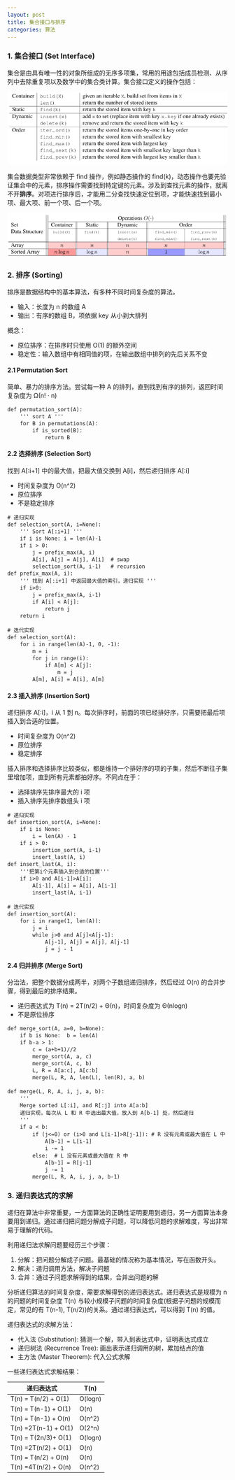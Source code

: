 ```yaml
---
layout: post
title: 集合接口与排序
categories: 算法
---
```


### 1. 集合接口 (Set Interface)
集合是由具有唯一性的对象所组成的无序多项集，常用的用途包括成员检测、从序列中去除重复项以及数学中的集合类计算。集合接口定义的操作包括：

![集合接口定义的操作](/image/%E7%AE%97%E6%B3%95/%E7%AE%97%E6%B3%95-0002-1.png)

集合数据类型非常依赖于 find 操作，例如静态操作的 find(k)，动态操作也要先验证集合中的元素，排序操作需要找到特定键的元素。涉及到查找元素的操作，就离不开**排序**。对项进行排序后，才能用二分查找快速定位到项，才能快速找到最小项、最大项、前一个项、后一个项。

![集合操作的时间复杂度](/image/%E7%AE%97%E6%B3%95/%E7%AE%97%E6%B3%95-0002-2.png)

### 2. 排序 (Sorting)
排序是数据结构中的基本算法，有多种不同时间复杂度的算法。

* 输入：长度为 n 的数组 A
* 输出：有序的数组 B，项依据 key 从小到大排列

概念：
* 原位排序：在排序时只使用 O(1) 的额外空间
* 稳定性：输入数组中有相同值的项，在输出数组中排列的先后关系不变

#### 2.1 Permutation Sort
简单、暴力的排序方法。尝试每一种 A 的排列，直到找到有序的排列，返回时间复杂度为 Ω(n! · n)
```
def permutation_sort(A):
    ''' sort A ''' 
    for B in permutations(A):
        if is_sorted(B):
            return B
```
#### 2.2 选择排序 (Selection Sort)
找到 A[:i+1] 中的最大值，把最大值交换到 A[i]，然后递归排序 A[:i]

* 时间复杂度为 O(n^2)
* 原位排序
* 不是稳定排序

```
# 递归实现
def selection_sort(A, i=None):
    ''' Sort A[:i+1] '''
    if i is None: i = len(A)-1
    if i > 0:
        j = prefix_max(A, i)
        A[i], A[j] = A[j], A[i]  # swap
        selection_sort(A, i-1)   # recursion
def prefix_max(A, i):
    ''' 找到 A[:i+1] 中返回最大值的索引，递归实现 '''
    if i>0:
        j = prefix_max(A, i-1)
        if A[i] < A[j]:
            return j
    return i

# 迭代实现
def selection_sort(A):
    for i in range(len(A)-1, 0, -1):
        m = i
        for j in range(i):
            if A[m] < A[j]:
                m = j
        A[m], A[i] = A[i], A[m]
```

#### 2.3 插入排序 (Insertion Sort)
递归排序 A[:i]，i 从 1 到 n。每次排序时，前面的项已经排好序，只需要把最后项插入到合适的位置。

* 时间复杂度为 O(n^2)
* 原位排序
* 稳定排序

插入排序和选择排序比较类似，都是维持一个排好序的项的子集，然后不断往子集里增加项，直到所有元素都拍好序。不同点在于：
* 选择排序先排序最大的 i 项
* 插入排序先排序数组头 i 项

```
# 递归实现
def insertion_sort(A, i=None):
    if i is None:
        i = len(A) - 1
    if i > 0:
        insertion_sort(A, i-1)
        insert_last(A, i)
def insert_last(A, i):
    '''把第i个元素插入到合适的位置'''
    if i>0 and A[i-1]>A[i]:
        A[i-1], A[i] = A[i], A[i-1]
        insert_last(A, i-1)

# 迭代实现
def insertion_sort(A):
    for i in range(1, len(A)):
        j = i
        while j>0 and A[j]<A[j-1]:
            A[j-1], A[j] = A[j], A[j-1]
            j = j - 1
```

#### 2.4 归并排序 (Merge Sort)
分治法，把整个数据分成两半，对两个子数组递归排序，然后经过 O(n) 的合并步骤，得到最后的排序结果。

* 递归表达式为 T(n) = 2T(n/2) + Θ(n)，时间复杂度为 Θ(nlogn)
* 不是原位排序

```
def merge_sort(A, a=0, b=None):
    if b is None:  b = len(A)
    if b-a > 1:
        c = (a+b+1)//2
        merge_sort(A, a, c)
        merge_sort(A, c, b)
        L, R = A[a:c], A[c:b]
        merge(L, R, A, len(L), len(R), a, b)

def merge(L, R, A, i, j, a, b):
    ''' 
    Merge sorted L[:i], and R[:j] into A[a:b] 
    递归实现，每次从 L 和 R 中选出最大值，放入到 A[b-1] 处，然后递归
    '''
    if a < b:
        if (j<=0) or (i>0 and L[i-1]>R[j-1]): # R 没有元素或最大值在 L 中
            A[b-1] = L[i-1]
            i -= 1
        else:  # L 没有元素或最大值在 R 中
            A[b-1] = R[j-1]
            j -= 1
        merge(L, R, A, i, j, a, b-1)
```

### 3. 递归表达式的求解
递归在算法中非常重要，一方面算法的正确性证明要用到递归，另一方面算法本身要用到递归。通过递归把问题分解成子问题，可以降低问题的求解难度，写出非常易于理解的代码。

利用递归法求解问题要经历三个步骤：
1. 分解：把问题分解成子问题。最基础的情况称为基本情况，写在函数开头。
2. 解决：递归调用方法，解决子问题
3. 合并：通过子问题求解得到的结果，合并出问题的解

分析递归算法的时间复杂度，需要求解得到的递归表达式。递归表达式是规模为 n 的问题的时间复杂度 T(n) 与较小规模子问题的时间复杂度(根据子问题的规模而定，常见的有 T(n-1), T(n/2))的关系。通过递归表达式，可以得到 T(n) 的值。

递归表达式的求解方法：
* 代入法 (Substitution): 猜测一个解，带入到表达式中，证明表达式成立
* 递归树法 (Recurrence Tree): 画出表示递归调用的树，累加结点的值
* 主方法 (Master Theorem): 代入公式求解

一些递归表达式求解结果：

| 递归表达式 | T(n) |
| --- | --- |
| T(n) = T(n/2) + O(1) | O(logn) |
| T(n) = T(n-1) + O(1) | O(n) |
| T(n) = T(n-1) + O(n) | O(n^2) |
| T(n) =2T(n-1) + O(1) | O(2^n) |
| T(n) = T(2n/3)+ O(1) | O(logn) |
| T(n) =2T(n/2) + O(1) | O(n) |
| T(n) = T(n/2) + O(n) | O(n) |
| T(n) =4T(n/2) + O(n) | O(n^2) |
